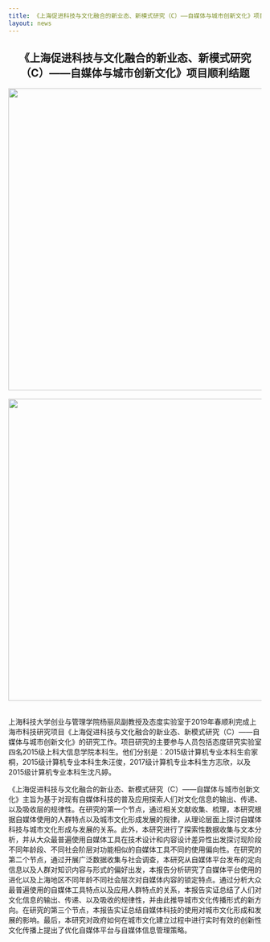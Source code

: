 ```yaml
---
title: 《上海促进科技与文化融合的新业态、新模式研究（C）——自媒体与城市创新文化》项目顺利结题
layout: news
---
```


## <center> 《上海促进科技与文化融合的新业态、新模式研究（C）——自媒体与城市创新文化》项目顺利结题

<div align="center"><img src="http://www.ar-lab.cn/new4img/结题1.jpg" width="600" align="center" /></div><br>
<div align="center"><img src="http://www.ar-lab.cn/new4img/结题2.jpg" width="600" align="center" /></div><br>

上海科技大学创业与管理学院杨丽凤副教授及态度实验室于2019年春顺利完成上海市科技研究项目《上海促进科技与文化融合的新业态、新模式研究（C）——自媒体与城市创新文化》的研究工作。项目研究的主要参与人员包括态度研究实验室四名2015级上科大信息学院本科生。他们分别是：2015级计算机专业本科生俞家桐，2015级计算机专业本科生朱汪俊，2017级计算机专业本科生方志欣，以及2015级计算机专业本科生沈凡婷。

《上海促进科技与文化融合的新业态、新模式研究（C）——自媒体与城市创新文化》主旨为基于对现有自媒体科技的普及应用探索人们对文化信息的输出、传递、以及吸收层的规律性。在研究的第一个节点，通过相关文献收集、梳理，本研究根据自媒体使用的人群特点以及城市文化形成发展的规律，从理论层面上探讨自媒体科技与城市文化形成与发展的关系。此外，本研究进行了探索性数据收集与文本分析，并从大众最普遍使用自媒体工具在技术设计和内容设计差异性出发探讨现阶段不同年龄段、不同社会阶层对功能相似的自媒体工具不同的使用偏向性。在研究的第二个节点，通过开展广泛数据收集与社会调查，本研究从自媒体平台发布的定向信息以及人群对知识内容与形式的偏好出发，本报告分析研究了自媒体平台使用的进化以及上海地区不同年龄不同社会层次对自媒体内容的锁定特点。通过分析大众最普遍使用的自媒体工具特点以及应用人群特点的关系，本报告实证总结了人们对文化信息的输出、传递、以及吸收的规律性，并由此推导城市文化传播形式的新方向。在研究的第三个节点，本报告实证总结自媒体科技的使用对城市文化形成和发展的影响。最后，本研究对政府如何在城市文化建立过程中进行实时有效的创新性文化传播上提出了优化自媒体平台与自媒体信息管理策略。

